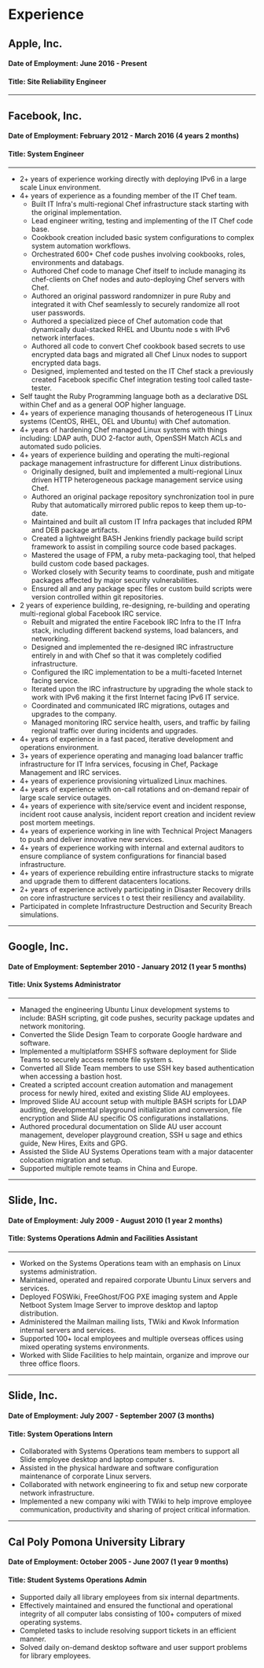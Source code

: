 Experience
==========

Apple, Inc.
-----------

#### Date of Employment: June 2016 - Present
#### Title: Site Reliability Engineer

---

Facebook, Inc.
--------------

#### Date of Employment: February 2012 - March 2016 (4 years 2 months)
#### Title: System Engineer

---

* 2+ years of experience working directly with deploying IPv6 in a large scale Linux environment.
* 4+ years of experience as a founding member of the IT Chef team.
    * Built IT Infra's multi-regional Chef infrastructure stack starting with the original implementation.
    * Lead engineer writing, testing and implementing of the IT Chef code base.
    * Cookbook creation included basic system configurations to complex system automation workflows.
    * Orchestrated 600+ Chef code pushes involving cookbooks, roles, environments and databags.
    * Authored Chef code to manage Chef itself to include managing its chef-clients on Chef nodes and auto-deploying Chef servers with Chef.
    * Authored an original password randomnizer in pure Ruby and integrated it with Chef seamlessly to securely randomize all root user passwords.
    * Authored a specialized piece of Chef automation code that dynamically dual-stacked RHEL and Ubuntu node s with IPv6 network interfaces.
    * Authored all code to convert Chef cookbook based secrets to use encrypted data bags and migrated all Chef Linux nodes to support encrypted data bags.
    * Designed, implemented and tested on the IT Chef stack a previously created Facebook specific Chef integration testing tool called taste-tester.
* Self taught the Ruby Programming language both as a declarative DSL within Chef and as a general OOP higher language.
* 4+ years of experience managing thousands of heterogeneous IT Linux systems (CentOS, RHEL, OEL and Ubuntu) with Chef automation.
* 4+ years of hardening Chef managed Linux systems with things including: LDAP auth, DUO 2-factor auth, OpenSSH Match ACLs and automated sudo policies.
* 4+ years of experience building and operating the multi-regional package management infrastructure for different Linux distributions.
    * Originally designed, built and implemented a multi-regional Linux driven HTTP heterogeneous package management service using Chef.
    * Authored an original package repository synchronization tool in pure Ruby that automatically mirrored public repos to keep them up-to-date.
    * Maintained and built all custom IT Infra packages that included RPM and DEB package artifacts.
    * Created a lightweight BASH Jenkins friendly package build script framework to assist in compiling source code based packages.
    * Mastered the usage of FPM, a ruby meta-packaging tool, that helped build custom code based packages.
    * Worked closely with Security teams to coordinate, push and mitigate packages affected by major security vulnerabilities.
    * Ensured all and any package spec files or custom build scripts were version controlled within git repositories.
* 2 years of experience building, re-designing, re-building and operating multi-regional global Facebook IRC service.
    * Rebuilt and migrated the entire Facebook IRC Infra to the IT Infra stack, including different backend systems, load balancers, and networking.
    * Designed and implemented the re-designed IRC infrastructure entirely in and with Chef so that it was completely codified infrastructure.
    * Configured the IRC implementation to be a multi-faceted Internet facing service.
    * Iterated upon the IRC infrastructure by upgrading the whole stack to work with IPv6 making it the first Internet facing IPv6 IT service.
    * Coordinated and communicated IRC migrations, outages and upgrades to the company.
    * Managed monitoring IRC service health, users, and traffic by failing regional traffic over during incidents and upgrades.
* 4+ years of experience in a fast paced, iterative development and operations environment.
* 3+ years of experience operating and managing load balancer traffic infrastructure for IT Infra services, focusing in Chef, Package Management and IRC services.
* 4+ years of experience provisioning virtualized Linux machines.
* 4+ years of experience with on-call rotations and on-demand repair of large scale service outages.
* 4+ years of experience with site/service event and incident response, incident root cause analysis, incident report creation and incident review post mortem meetings.
* 4+ years of experience working in line with Technical Project Managers to push and deliver innovative new services.
* 4+ years of experience working with internal and external auditors to ensure compliance of system configurations for financial based infrastructure.
* 4+ years of experience rebuilding entire infrastructure stacks to migrate and upgrade them to different datacenters locations.
* 2+ years of experience actively participating in Disaster Recovery drills on core infrastructure services t o test their resiliency and availability.
* Participated in complete Infrastructure Destruction and Security Breach simulations.

---

Google, Inc.
------------

#### Date of Employment: September 2010 - January 2012 (1 year 5 months)
#### Title: Unix Systems Administrator

---

* Managed the engineering Ubuntu Linux development systems to include: BASH scripting, git code pushes, security package updates and network monitoring.
* Converted the Slide Design Team to corporate Google hardware and software.
* Implemented a multiplatform SSHFS software deployment for Slide Teams to securely access remote file system s.
* Converted all Slide Team members to use SSH key based authentication when accessing a bastion host.
* Created a scripted account creation automation and management process for newly hired, exited and existing Slide AU employees.
* Improved Slide AU account setup with multiple BASH scripts for LDAP auditing, developmental playground initialization and conversion, file encryption and Slide AU specific OS configurations installations.
* Authored procedural documentation on Slide AU user account management, developer playground creation, SSH u sage and ethics guide, New Hires, Exits and GPG.
* Assisted the Slide AU Systems Operations team with a major datacenter colocation migration and setup.
* Supported multiple remote teams in China and Europe.

---

Slide, Inc.
-----------

#### Date of Employment: July 2009 - August 2010 (1 year 2 months)
#### Title: Systems Operations Admin and Facilities Assistant

---

* Worked on the Systems Operations team with an emphasis on Linux systems administration.
* Maintained, operated and repaired corporate Ubuntu Linux servers and services.
* Deployed FOSWiki, FreeGhost/FOG PXE imaging system and Apple Netboot System Image Server to improve desktop and laptop distribution.
* Administered the Mailman mailing lists, TWiki and Kwok Information internal servers and services.
* Supported 100+ local employees and multiple overseas offices using mixed operating systems environments.
* Worked with Slide Facilities to help maintain, organize and improve our three office floors.

---

Slide, Inc.
-----------

#### Date of Employment: July 2007 - September 2007 (3 months)
#### Title: System Operations Intern

* Collaborated with Systems Operations team members to support all Slide employee desktop and laptop computer s.
* Assisted in the physical hardware and software configuration maintenance of corporate Linux servers.
* Collaborated with network engineering to fix and setup new corporate network infrastructure.
* Implemented a new company wiki with TWiki to help improve employee communication, productivity and sharing of project critical information.

---

Cal Poly Pomona University Library
----------------------------------

#### Date of Employment: October 2005 - June 2007 (1 year 9 months)
#### Title: Student Systems Operations Admin

* Supported daily all library employees from six internal departments.
* Effectively maintained and ensured the functional and operational integrity of all computer labs consisting of 100+ computers of mixed operating systems.
* Completed tasks to include resolving support tickets in an efficient manner.
* Solved daily on-demand desktop software and user support problems for library employees.
